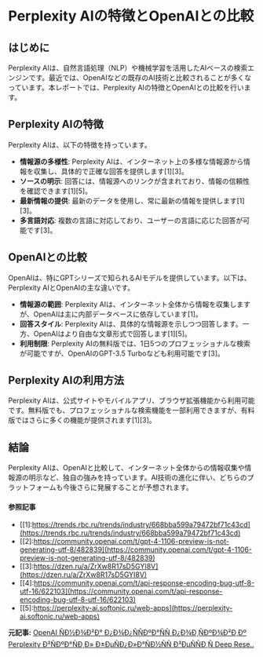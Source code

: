 # Perplexity AIの特徴とOpenAIとの比較

## はじめに

Perplexity AIは、自然言語処理（NLP）や機械学習を活用したAIベースの検索エンジンです。最近では、OpenAIなどの既存のAI技術と比較されることが多くなっています。本レポートでは、Perplexity AIの特徴とOpenAIとの比較を行います。

## Perplexity AIの特徴

Perplexity AIは、以下の特徴を持っています。

- **情報源の多様性**: Perplexity AIは、インターネット上の多様な情報源から情報を収集し、具体的で正確な回答を提供します[1][3]。
- **ソースの明示**: 回答には、情報源へのリンクが含まれており、情報の信頼性を確認できます[1][5]。
- **最新情報の提供**: 最新のデータを使用し、常に最新の情報を提供します[1][3]。
- **多言語対応**: 複数の言語に対応しており、ユーザーの言語に応じた回答が可能です[3]。

## OpenAIとの比較

OpenAIは、特にGPTシリーズで知られるAIモデルを提供しています。以下は、Perplexity AIとOpenAIの主な違いです。

- **情報源の範囲**: Perplexity AIは、インターネット全体から情報を収集しますが、OpenAIは主に内部データベースに依存しています[1]。
- **回答スタイル**: Perplexity AIは、具体的な情報源を示しつつ回答します。一方、OpenAIはより自由な文章形式で回答します[1][5]。
- **利用制限**: Perplexity AIの無料版では、1日5つのプロフェッショナルな検索が可能ですが、OpenAIのGPT-3.5 Turboなども利用可能です[3]。

## Perplexity AIの利用方法

Perplexity AIは、公式サイトやモバイルアプリ、ブラウザ拡張機能から利用可能です。無料版でも、プロフェッショナルな検索機能を一部利用できますが、有料版ではさらに多くの機能が提供されます[1][3]。

## 結論

Perplexity AIは、OpenAIと比較して、インターネット全体からの情報収集や情報源の明示など、独自の強みを持っています。AI技術の進化に伴い、どちらのプラットフォームも今後さらに発展することが予想されます。

#### 参照記事
- [[1]:https://trends.rbc.ru/trends/industry/668bba599a79472bf71c43cd](https://trends.rbc.ru/trends/industry/668bba599a79472bf71c43cd)
- [[2]:https://community.openai.com/t/gpt-4-1106-preview-is-not-generating-utf-8/482839](https://community.openai.com/t/gpt-4-1106-preview-is-not-generating-utf-8/482839)
- [[3]:https://dzen.ru/a/ZrXw8R17sD5GYI8V](https://dzen.ru/a/ZrXw8R17sD5GYI8V)
- [[4]:https://community.openai.com/t/api-response-encoding-bug-utf-8-utf-16/622103](https://community.openai.com/t/api-response-encoding-bug-utf-8-utf-16/622103)
- [[5]:https://perplexity-ai.softonic.ru/web-apps](https://perplexity-ai.softonic.ru/web-apps)


**元記事:** [OpenAI ÑÐ½Ð¾Ð²Ð° Ð¿Ð¾Ð¿ÑÑÐºÐ°ÑÑ Ð¿Ð¾Ð¸ÑÐºÐ¾Ð²Ð¸Ðº Perplexity Ð²ÑÐºÐ°ÑÐ¸Ð» Ð±ÐµÑÐ¿Ð»Ð°ÑÐ½ÑÑ Ð²ÐµÑÑÐ¸Ñ Deep Rese..](https://se7en.ws/openai-snova-popuskayut-poiskovik-perplexity-vykatil-besplatnuyu-versiyu-deep-rese/)